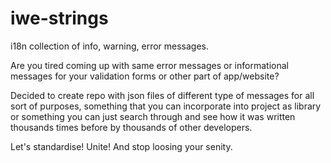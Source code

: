 # iwe-strings

i18n collection of info, warning, error messages.

Are you tired coming up with same error messages or informational messages for your validation forms or other part of app/website?

Decided to create repo with json files of different type of messages for all sort of purposes, something that you can incorporate into project as library or something you can just search through and see how it was written thousands times before by thousands of other developers.

Let's standardise! Unite! And stop loosing your senity.
